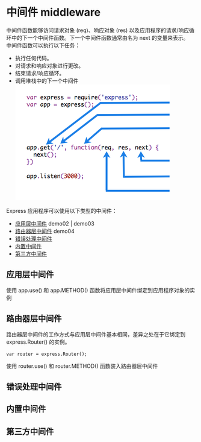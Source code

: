 # 中间件 middleware
中间件函数能够访问请求对象 (req)、响应对象 (res) 以及应用程序的请求/响应循环中的下一个中间件函数。下一个中间件函数通常由名为 next 的变量来表示。  
中间件函数可以执行以下任务：  
* 执行任何代码。
* 对请求和响应对象进行更改。
* 结束请求/响应循环。
* 调用堆栈中的下一个中间件  
![](../assets/express-mw.png)  

Express 应用程序可以使用以下类型的中间件：  
* [应用层中间件](#应用层中间件) demo02 | demo03    
* [路由器层中间件](#路由器层中间件) demo04  
* [错误处理中间件](#错误处理中间件)
* [内置中间件](#内置中间件)
* [第三方中间件](#第三方中间件)

## 应用层中间件
使用 app.use() 和 app.METHOD() 函数将应用层中间件绑定到应用程序对象的实例

## 路由器层中间件

路由器层中间件的工作方式与应用层中间件基本相同，差异之处在于它绑定到 express.Router() 的实例。  
```
var router = express.Router();
```
使用 router.use() 和 router.METHOD() 函数装入路由器层中间件

## 错误处理中间件

## 内置中间件

## 第三方中间件
